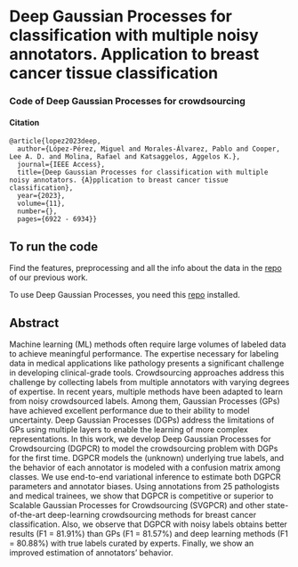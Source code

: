 # Deep Gaussian Processes for classification with multiple noisy annotators. Application to breast cancer tissue classification



### Code of Deep Gaussian Processes for crowdsourcing 
#### Citation
~~~
@article{lopez2023deep,
  author={López-Pérez, Miguel and Morales-Álvarez, Pablo and Cooper, Lee A. D. and Molina, Rafael and Katsaggelos, Aggelos K.},
  journal={IEEE Access}, 
  title={Deep Gaussian Processes for classification with multiple noisy annotators. {A}pplication to breast cancer tissue classification}, 
  year={2023},
  volume={11},
  number={},
  pages={6922 - 6934}}
~~~

## To run the code
Find the features, preprocessing and all the info about the data in the [repo](https://github.com/wizmik12/crowdsourcing-digital-pathology-GPs) of our previous work.

To use Deep Gaussian Processes, you need this [repo](https://github.com/UCL-SML/Doubly-Stochastic-DGP) installed.

## Abstract
Machine learning (ML) methods often require large volumes of labeled data to achieve
meaningful performance. The expertise necessary for labeling data in medical applications like pathology
presents a significant challenge in developing clinical-grade tools. Crowdsourcing approaches address this
challenge by collecting labels from multiple annotators with varying degrees of expertise. In recent years,
multiple methods have been adapted to learn from noisy crowdsourced labels. Among them, Gaussian
Processes (GPs) have achieved excellent performance due to their ability to model uncertainty. Deep
Gaussian Processes (DGPs) address the limitations of GPs using multiple layers to enable the learning
of more complex representations. In this work, we develop Deep Gaussian Processes for Crowdsourcing
(DGPCR) to model the crowdsourcing problem with DGPs for the first time. DGPCR models the (unknown)
underlying true labels, and the behavior of each annotator is modeled with a confusion matrix among classes.
We use end-to-end variational inference to estimate both DGPCR parameters and annotator biases. Using
annotations from 25 pathologists and medical trainees, we show that DGPCR is competitive or superior
to Scalable Gaussian Processes for Crowdsourcing (SVGPCR) and other state-of-the-art deep-learning
crowdsourcing methods for breast cancer classification. Also, we observe that DGPCR with noisy labels
obtains better results (F1 = 81.91%) than GPs (F1 = 81.57%) and deep learning methods (F1 = 80.88%)
with true labels curated by experts. Finally, we show an improved estimation of annotators’ behavior.
